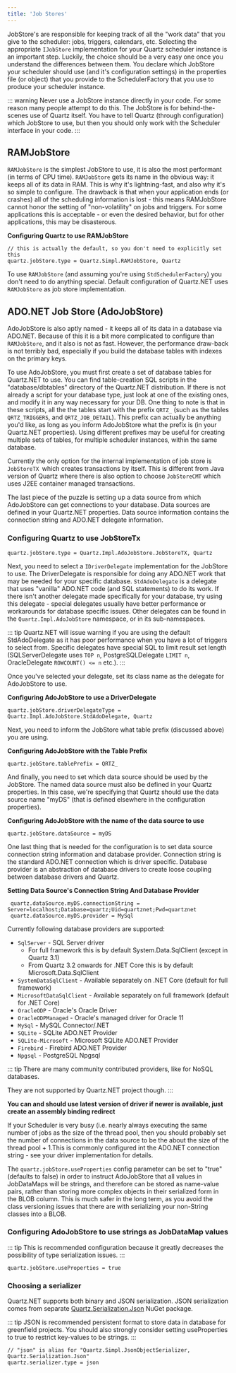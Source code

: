 ```yaml
---
title: 'Job Stores'
---
```


JobStore's are responsible for keeping track of all the "work data" that you give to the scheduler: 
jobs, triggers, calendars, etc. Selecting the appropriate `IJobStore` implementation for your Quartz scheduler instance is an important step. 
Luckily, the choice should be a very easy one once you understand the differences between them. 
You declare which JobStore your scheduler should use (and it's configuration settings) in the properties file (or object) that
you provide to the SchedulerFactory that you use to produce your scheduler instance.

::: warning
Never use a JobStore instance directly in your code. For some reason many people attempt to do this. 
The JobStore is for behind-the-scenes use of Quartz itself. You have to tell Quartz (through configuration) which JobStore to use,
but then you should only work with the Scheduler interface in your code.
:::


## RAMJobStore

`RAMJobStore` is the simplest JobStore to use, it is also the most performant (in terms of CPU time). 
`RAMJobStore` gets its name in the obvious way: it keeps all of its data in RAM. This is why it's lightning-fast, 
and also why it's so simple to configure. The drawback is that when your application ends (or crashes) all of 
the scheduling information is lost - this means RAMJobStore cannot honor the setting of "non-volatility" on jobs and triggers. 
For some applications this is acceptable - or even the desired behavior, but for other applications, this may be disasterous.

**Configuring Quartz to use RAMJobStore**

    // this is actually the default, so you don't need to explicitly set this
	quartz.jobStore.type = Quartz.Simpl.RAMJobStore, Quartz

To use `RAMJobStore` (and assuming you're using `StdSchedulerFactory`) you don't need to do anything special. Default configuration
of Quartz.NET uses `RAMJobStore` as job store implementation.

## ADO.NET Job Store (AdoJobStore)

AdoJobStore is also aptly named - it keeps all of its data in a database via ADO.NET. 
Because of this it is a bit more complicated to configure than `RAMJobStore`, and it also is not as fast. 
However, the performance draw-back is not terribly bad, especially if you build the database tables with indexes on the primary keys. 

To use AdoJobStore, you must first create a set of database tables for Quartz.NET to use. 
You can find table-creation SQL scripts in the "database/dbtables" directory of the Quartz.NET distribution. 
If there is not already a script for your database type, just look at one of the existing ones, and modify it in any way necessary for your DB. 
One thing to note is that in these scripts, all the the tables start with the prefix `QRTZ_` 
(such as the tables `QRTZ_TRIGGERS`, and `QRTZ_JOB_DETAIL`). This prefix can actually be anything you'd like, as long as you inform AdoJobStore
what the prefix is (in your Quartz.NET properties). Using different prefixes may be useful for creating multiple sets of tables, 
for multiple scheduler instances, within the same database.

Currently the only option for the internal implementation of job store is `JobStoreTX `which creates transactions by itself.
This is different from Java version of Quartz where there is also option to choose `JobStoreCMT` which uses J2EE container
managed transactions.

The last piece of the puzzle is setting up a data source from which AdoJobStore can get connections to your database. 
Data sources are defined in your Quartz.NET properties. Data source information contains the connection string
and ADO.NET delegate information.

### Configuring Quartz to use JobStoreTx

    quartz.jobStore.type = Quartz.Impl.AdoJobStore.JobStoreTX, Quartz

Next, you need to select a `IDriverDelegate` implementation for the JobStore to use. 
The DriverDelegate is responsible for doing any ADO.NET work that may be needed for your specific database. 
`StdAdoDelegate` is a delegate that uses "vanilla" ADO.NET code (and SQL statements) to do its work. 
If there isn't another delegate made specifically for your database, try using this delegate - 
special delegates usually have better performance or workarounds for database specific issues.
Other delegates can be found in the `Quartz.Impl.AdoJobStore` namespace, or in its sub-namespaces. 

::: tip
Quartz.NET will issue warning if you are using the default StdAdoDelegate as it has poor performance
when you have a lot of triggers to select from. Specific delegates have special SQL to limit result
set length (SQLServerDelegate uses `TOP n`, PostgreSQLDelegate `LIMIT n`, OracleDelegate `ROWCOUNT() <= n` etc.).
:::

Once you've selected your delegate, set its class name as the delegate for AdoJobStore to use.

**Configuring AdoJobStore to use a DriverDelegate**

    quartz.jobStore.driverDelegateType = Quartz.Impl.AdoJobStore.StdAdoDelegate, Quartz

Next, you need to inform the JobStore what table prefix (discussed above) you are using.

**Configuring AdoJobStore with the Table Prefix**

    quartz.jobStore.tablePrefix = QRTZ_

And finally, you need to set which data source should be used by the JobStore. The named data source must also be defined in your Quartz properties. 
In this case, we're specifying that Quartz should use the data source name "myDS" (that is defined elsewhere in the configuration properties).

**Configuring AdoJobStore with the name of the data source to use**
    
    quartz.jobStore.dataSource = myDS

One last thing that is needed for the configuration is to set data source connection string information and database provider. Connection
string is the standard ADO.NET connection which is driver specific. Database provider is an abstraction of database drivers to create
loose coupling between database drivers and Quartz.

**Setting Data Source's Connection String And Database Provider**

     quartz.dataSource.myDS.connectionString = Server=localhost;Database=quartz;Uid=quartznet;Pwd=quartznet
     quartz.dataSource.myDS.provider = MySql

Currently following database providers are supported:

* `SqlServer` - SQL Server driver
    * For full framework this is by default System.Data.SqlClient (except in Quartz 3.1)
    * From Quartz 3.2 onwards for .NET Core this is by default Microsoft.Data.SqlClient
* `SystemDataSqlClient` - Available separately on .NET Core (default for full framework)
* `MicrosoftDataSqlClient` - Available separately on full framework (default for .NET Core)
* `OracleODP` - Oracle's Oracle Driver
* `OracleODPManaged` - Oracle's managed driver for Oracle 11
* `MySql` - MySQL Connector/.NET
* `SQLite` - SQLite ADO.NET Provider
* `SQLite-Microsoft` - Microsoft SQLite ADO.NET Provider
* `Firebird` - Firebird ADO.NET Provider
* `Npgsql` - PostgreSQL Npgsql

::: tip
There are many community contributed providers, like for NoSQL databases.
 
They are not supported by Quartz.NET project though.
:::

**You can and should use latest version of driver if newer is available, just create an assembly binding redirect**

If your Scheduler is very busy (i.e. nearly always executing the same number of jobs as the size of the thread pool, then you should 
probably set the number of connections in the data source to be the about the size of the thread pool + 1.This is commonly configured
int the ADO.NET connection string - see your driver implementation for details.

The `quartz.jobStore.useProperties` config parameter can be set to "true" (defaults to false) in order to instruct AdoJobStore that all values in JobDataMaps will be strings, 
and therefore can be stored as name-value pairs, rather than storing more complex objects in their serialized form in the BLOB column. This is much safer in the long term, 
as you avoid the class versioning issues that there are with serializing your non-String classes into a BLOB.

### Configuring AdoJobStore to use strings as JobDataMap values

::: tip
This is recommended configuration because it greatly decreases the possibility of type serialization issues.
:::

    quartz.jobStore.useProperties = true
    
 ### Choosing a serializer
 
 Quartz.NET supports both binary and JSON serialization.
 JSON serialization comes from separate [Quartz.Serialization.Json](../packages/json-serialization) NuGet package.
 
 ::: tip
 JSON is recommended persistent format to store data in database for greenfield projects.
 You should also strongly consider setting useProperties to true to restrict key-values to be strings.
 :::
 
	// "json" is alias for "Quartz.Simpl.JsonObjectSerializer, Quartz.Serialization.Json" 
	quartz.serializer.type = json

